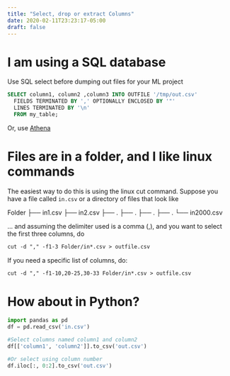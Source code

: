 ```yaml
---
title: "Select, drop or extract Columns"
date: 2020-02-11T23:23:17-05:00
draft: false
---
```


# I am using a SQL database

Use SQL select before dumping out files for your ML project

```SQL
SELECT column1, column2 ,column3 INTO OUTFILE '/tmp/out.csv'
  FIELDS TERMINATED BY ',' OPTIONALLY ENCLOSED BY '"'
  LINES TERMINATED BY '\n'
  FROM my_table;
```

Or, use [Athena](https://docs.aws.amazon.com/athena/latest/ug/querying.html)


# Files are in a folder, and I like linux commands

The easiest way to do this is using the linux cut command. Suppose you have a file called ```in.csv``` or a directory of files that look like 

Folder
├── in1.csv
├── in2.csv
├── .
├── .
├── .
├── .
└── in2000.csv

... and assuming the delimiter used is a comma (,), and you want to select the first three columns, do

```html
cut -d "," -f1-3 Folder/in*.csv > outfile.csv
```

If you need a specific list of columns, do:

```html
cut -d "," -f1-10,20-25,30-33 Folder/in*.csv > outfile.csv
```

# How about in Python?
```python
import pandas as pd
df = pd.read_csv('in.csv')

#Select columns named column1 and column2
df[['column1', 'column2']].to_csv('out.csv')

#Or select using column number
df.iloc[:, 0:2].to_csv('out.csv')
```
